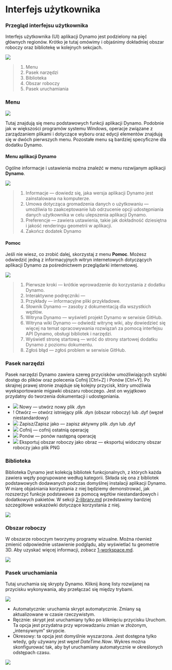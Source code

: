 # Interfejs użytkownika

### Przegląd interfejsu użytkownika

Interfejs użytkownika (UI) aplikacji Dynamo jest podzielony na pięć głównych regionów. Krótko je tutaj omówimy i objaśnimy dokładniej obszar roboczy oraz bibliotekę w kolejnych sekcjach.

![](images/userinterface-ui.jpg)

> 1. Menu
> 2. Pasek narzędzi
> 3. Biblioteka
> 4. Obszar roboczy
> 5. Pasek uruchamiania

### Menu

![](../.gitbook/assets/userinterface-menu\(1\).jpg)

Tutaj znajdują się menu podstawowych funkcji aplikacji Dynamo. Podobnie jak w większości programów systemu Windows, operacje związane z zarządzaniem plikami i dotyczące wyboru oraz edycji elementów znajdują się w dwóch pierwszych menu. Pozostałe menu są bardziej specyficzne dla dodatku Dynamo.

#### Menu aplikacji Dynamo

Ogólne informacje i ustawienia można znaleźć w menu rozwijanym aplikacji **Dynamo**.

![](images/userinterface-dynamomenu.jpg)

> 1. Informacje — dowiedz się, jaka wersja aplikacji Dynamo jest zainstalowana na komputerze.
> 2. Umowa dotycząca gromadzenia danych o użytkowaniu — umożliwia to zaakceptowanie lub odrzucenie opcji udostępniania danych użytkownika w celu ulepszenia aplikacji Dynamo.
> 3. Preferencje — zawiera ustawienia, takie jak dokładność dziesiętna i jakość renderingu geometrii w aplikacji.
> 4. Zakończ dodatek Dynamo

#### Pomoc

Jeśli nie wiesz, co zrobić dalej, skorzystaj z menu **Pomoc**. Możesz odwiedzić jedną z informacyjnych witryn internetowych dotyczących aplikacji Dynamo za pośrednictwem przeglądarki internetowej.

![](images/userinterface-helpmenu.jpg)

> 1. Pierwsze kroki — krótkie wprowadzenie do korzystania z dodatku Dynamo.
> 2. Interaktywne podręczniki —
> 3. Przykłady — informacyjne pliki przykładowe.
> 4. Słownik Dynamo — zasoby z dokumentacją dla wszystkich węzłów.
> 5. Witryna Dynamo — wyświetl projekt Dynamo w serwisie GitHub.
> 6. Witryna wiki Dynamo — odwiedź witrynę wiki, aby dowiedzieć się więcej na temat opracowywania rozwiązań za pomocą interfejsu API Dynamo, obsługi bibliotek i narzędzi.
> 7. Wyświetl stronę startową — wróć do strony startowej dodatku Dynamo z poziomu dokumentu.
> 8. Zgłoś błąd — zgłoś problem w serwisie GitHub.

### Pasek narzędzi

Pasek narzędzi Dynamo zawiera szereg przycisków umożliwiających szybki dostęp do plików oraz polecenia Cofnij [Ctrl+Z] i Ponów [Ctrl+Y]. Po skrajnej prawej stronie znajduje się kolejny przycisk, który umożliwia wyeksportowanie migawki obszaru roboczego. Jest on wyjątkowo przydatny do tworzenia dokumentacji i udostępniania.

* ![](images/userinterface-newfile.jpg) Nowy — utwórz nowy plik .dyn
* \![](<images/userinterface-open(1) (1) (1).jpg>) Otwórz — otwórz istniejący plik .dyn (obszar roboczy) lub .dyf (węzeł niestandardowy)
* ![](images/userinterface-save.jpg) Zapisz/Zapisz jako — zapisz aktywny plik .dyn lub .dyf
* ![](images/userinterface-undo.jpg) Cofnij — cofnij ostatnią operację
* ![](images/userinterface-redo.jpg) Ponów — ponów następną operację
* ![](images/userinterface-screenshot.jpg) Eksportuj obszar roboczy jako obraz — eksportuj widoczny obszar roboczy jako plik PNG

### Biblioteka

Biblioteka Dynamo jest kolekcją bibliotek funkcjonalnych, z których każda zawiera węzły pogrupowane według kategorii. Składa się ona z bibliotek podstawowych dodawanych podczas domyślnej instalacji aplikacji Dynamo. W miarę objaśniania korzystania z niej będziemy demonstrować, jak rozszerzyć funkcje podstawowe za pomocą węzłów niestandardowych i dodatkowych pakietów. W sekcji [2-library.md](2-library.md "mention") przedstawimy bardziej szczegółowe wskazówki dotyczące korzystania z niej.

![](images/userinterface-library.jpg)

### Obszar roboczy

W obszarze roboczym tworzymy programy wizualne. Można również zmienić odpowiednie ustawienie podglądu, aby wyświetlać tu geometrie 3D. Aby uzyskać więcej informacji, zobacz [1-workspace.md](1-workspace.md "mention").

![](images/userinterface-workspace.gif)

### Pasek uruchamiania

Tutaj uruchamia się skrypty Dynamo. Kliknij ikonę listy rozwijanej na przycisku wykonywania, aby przełączać się między trybami.

![](images/userinterface-executionbar.gif)

* Automatycznie: uruchamia skrypt automatycznie. Zmiany są aktualizowane w czasie rzeczywistym.
* Ręcznie: skrypt jest uruchamiany tylko po kliknięciu przycisku Uruchom. Ta opcja jest przydatna przy wprowadzaniu zmian w złożonym, „intensywnym” skrypcie.
* Okresowy: ta opcja jest domyślnie wyszarzona. Jest dostępna tylko wtedy, gdy używany jest węzeł _DateTime.Now_. Wykres można skonfigurować tak, aby był uruchamiany automatycznie w określonych odstępach czasu.

![](images/userinterface-executionbarDateTimenode.jpg)
